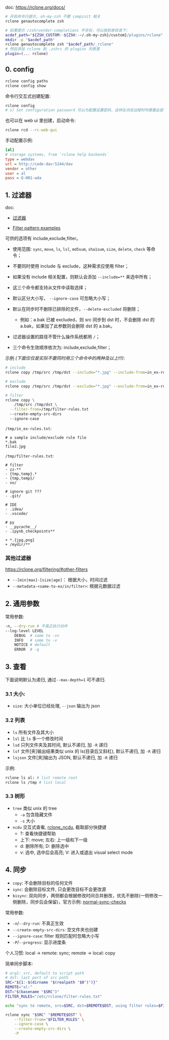 doc: https://rclone.org/docs/

```bash
# 开启命令行提示, oh-my-zsh 不要 compinit 相关
rclone genautocomplete zsh

# 如果提示 /zsh/vendor-completions 不存在，可以放到家目录下:
acdef_path="${ZSH_CUSTOM:-${ZSH:-~/.oh-my-zsh}/custom}/plugins/rclone"
mkdir -p "$acdef_path"
rclone genautocomplete zsh "$acdef_path/_rclone"
# 然后添加 rclone 到 .zshrc 的 plugins 列表里
plugin=(... rclone)
```

## 0. config

```bash
rclone config paths
rclone config show
```

命令行交互式创建配置:

```bash
rclone config
# s) Set configuration password 可以为配置设置密码，这样在浏览远程时均需要此密码
```

也可以在 web ui 里创建，启动命令:

```bash
rclone rcd --rc-web-gui
```

手动配置示例:

```ini
[al]
# storage systems, from `rclone help backends`
type = webdav
url = http://code-dav:5244/dav
vendor = other
user = al
pass = Q-001-ada
```

## 1. 过滤器

doc:

- [过滤器](https://rclone.org/filtering/)

- [Filter pattern examples](https://rclone.org/filtering/#examples)

可供的选项有 include,exclude,filter。

-  使用范围: `sync`, `move`, `ls`, `lsl`, `md5sum`, `sha1sum`, `size`, `delete`, `check` 等命令；
- 不要同时使用 include 与 exclude，这种需求应使用 filter；
- 如果没有 include  相关配置，则默认会添加 `--include=**` 来选中所有；
- 这三个命令都支持从文件中读取选择；
- 默认区分大小写， `--ignore-case` 可忽略大小写；
-  默认在同步时不删除已排除的文件，`--delete-excluded` 将删除；
   -  例如：a.bak 已被 excluded，则 src 同步到 dst 时，不会删除 dst 的 a.bak，如果加了此参数则会删除 dst 的 a.bak。

-  过滤器设置的路径不管什么操作系统都用 `/`；
-  三个命令生效顺序依次为:  include,exclude,filter；

示例 *(下面仅仅是实际不要同时用三个命令中的两种及以上!!!)*:

```bash
# include
rclone copy /tmp/src /tmp/dst --include="*.jpg" --include-from=in_ex-rules.txt

# exclude
rclone copy /tmp/src /tmp/dst --exclude="*.jpg" --exclude-from=in_ex-rules.txt

# filter
rclone copy \
	/tmp/src /tmp/dst \
  --filter-from=/tmp/filter-rules.txt
  --create-empty-src-dirs
  --ignore-case
```

`/tmp/in_ex-rules.txt`:

```
# a sample include/exclude rule file
*.bak
file2.jpg
```

`/tmp/filter-rules.txt`:

```
# filter
- zz-**
- {tmp,temp}.*
- {tmp,temp}/
- vo/

# ignore git ???
- .git/

# IDE
- .idea/
- .vscode/

# py
- __pycache__/
- .ipynb_checkpoints**

+ *.{jpg,png}
+ /mydir/**
```

### 其他过滤器

https://rclone.org/filtering/#other-filters

- `--[min|max]-[size|age]`： 根据大小，时间过滤
- `--metadata-<same-to-ex/in/filter>`: 根据元数据过滤

## 2. 通用参数

常用参数:

```bash
-n, --dry-run # 不真正执行动作
--log-level LEVEL
	DEBUG  # same to -vv
	INFO   # same to -v
	NOTICE # default
	ERROR  # -q
```

## 3. 查看

下面说明默认为递归, 通过`--max-depth=1` 可不递归.


### 3.1 大小:

- `size`: 大小单位已经处理, `--json` 输出为 json

### 3.2 列表

- `ls` 所有文件及其大小
- `lsl` 比 `ls` 多一个修改时间
- `lsd` 只列文件夹及其时间, 默认不递归, 加 `-R` 递归
- `lsf` 文件[夹]输出结果类似 unix 的 ls(目录后又斜杠), 默认不递归, 加 `-R` 递归
- `lsjson` 文件[夹]输出为 JSON, 默认不递归, 加 `-R` 递归

示例:

```bash
rclone ls al: # list remote root
rclone ls /tmp # list local
```

### 3.3 树形

- `tree` 类似 unix 的 tree
  - `-a` 包含隐藏文件
  - `-s` 大小
- `ncdu` 交互式查看, [rclone_ncdu](https://rclone.org/commands/rclone_ncdu/), 截取部分快捷键
  - ?: 查看快捷键帮助
  - 上下: move; 左右: 上一级和下一级
  - d: 删除所有; D: 删除选中
  - v: 选中, 选中后会高亮; V: 进入或退出 visual select mode

## 4. 同步

- `copy`: 不会删除目标的任何文件
- `sync`: 会删除目标文件, 只会更改目标不会更改源
- `bisync`: 双向同步，两侧都会根据修改时间合并删改，优先不删除(一侧修改一侧删除，同步后会保留)，官方示例: [normal-sync-checks](https://rclone.org/bisync/#normal-sync-checks)

常用参数:

- `-n`/`--dry-run`: 不真正生效
- `--create-empty-src-dirs`: 空文件夹也创建
- `--ignore-case`: filter 规则匹配时忽略大小写
- `-P`/`--progress`: 显示进度条



个人习惯: local -> remote: sync; remote -> local: copy

简单同步脚本:

```bash
# arg1: src, default to script path
# dst: last part of src path
SRC="${1:-$(dirname "$(realpath "$0")")}"
REMOTE="al:"
DST="$(basename "$SRC")"
FILTER_RULES="/etc/rclone/filter-rules.txt"

echo "sync to remote, src=$SRC, dst=$REMOTE$DST, using filter rules=$FILTER_RULES"

rclone sync "$SRC" "$REMOTE$DST" \
    --filter-from="$FILTER_RULES" \
    --ignore-case \
    --create-empty-src-dirs \
    -P

```

